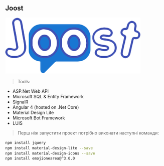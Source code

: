 ## Joost

![Logo](Joost.Client/src/assets/img/logo.png)

> Tools:
* ASP.Net Web API
* Microsoft SQL & Entity Framework
* SignalR
* Angular 4 (hosted on .Net Core)
* Material Design Lite
* Microsoft Bot Framework
* LUIS










> Перш ніж запустити проект потрібно виконати наступні команди:
```bash
npm install jquery
npm install material-design-lite --save
npm install material-design-icons --save
npm install emojionearea@^3.0.0
```
